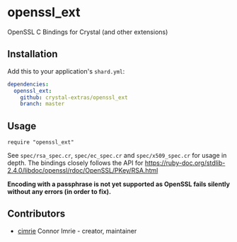 # openssl_ext

OpenSSL C Bindings for Crystal (and other extensions)

## Installation

Add this to your application's `shard.yml`:

```yaml
dependencies:
  openssl_ext:
    github: crystal-extras/openssl_ext
    branch: master
```

## Usage

```crystal
require "openssl_ext"
```

See `spec/rsa_spec.cr`, `spec/ec_spec.cr` and `spec/x509_spec.cr` for usage in depth.
The bindings closely follows the API for https://ruby-doc.org/stdlib-2.4.0/libdoc/openssl/rdoc/OpenSSL/PKey/RSA.html

**Encoding with a passphrase is not yet supported as OpenSSL fails silently without any errors (in order to fix).**


## Contributors

- [cimrie](https://github.com/cimrie) Connor Imrie - creator, maintainer
